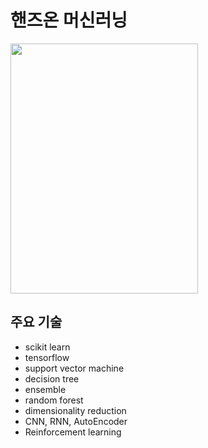# 핸즈온 머신러닝

<img src="https://contents.kyobobook.co.kr/sih/fit-in/458x0/pdt/9791162242964.jpg" width="300" height="400">

## 주요 기술
- scikit learn
- tensorflow
- support vector machine
- decision tree
- ensemble
- random forest
- dimensionality reduction
- CNN, RNN, AutoEncoder
- Reinforcement learning
